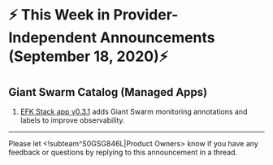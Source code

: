# :zap: This Week in Provider-Independent Announcements (September 18, 2020):zap:

## Giant Swarm Catalog (Managed Apps)

1. [EFK Stack app v0.3.1](https://github.com/giantswarm/efk-stack-app/blob/master/CHANGELOG.md#031---2020-09-11) adds Giant Swarm monitoring annotations and labels to improve observability.

---
Please let <!subteam^S0GSG846L|Product Owners> know if you have any feedback or questions by replying to this announcement in a thread.
